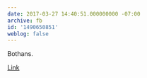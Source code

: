 ```yaml
---
date: 2017-03-27 14:40:51.000000000 -07:00
archive: fb
id: '1490650851'
weblog: false
---
```


Bothans.

[Link](http://i.imgur.com/KPgzfpQ.jpg)
